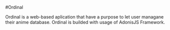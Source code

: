#Ordinal

Ordinal is a web-based aplication that have a purpose to let user managane their anime database.
Ordinal is builded with usage of AdonisJS Framework.
